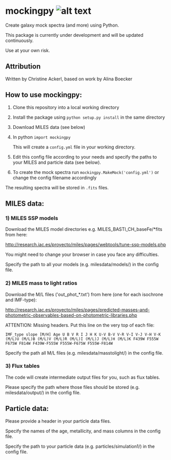 # mockingpy ![alt text](https://github.com/Chia-vie/mockingpy/logo.png)

Create galaxy mock spectra (and more) using Python.

This package is currently under development and will be updated continuously. 

Use at your own risk.

## Attribution

Written by Christine Ackerl, based on work by Alina Boecker

## How to use mockingpy:

1) Clone this repository into a local working directory

2) Install the package using `python setup.py install` in the same directory

3) Download MILES data (see below)

4) In python `import mockingpy` 

   This will create a `config.yml` file in your working directory. 

5) Edit this config file according to your needs and specify the paths to your MILES and particle data (see below). 

6) To create the mock spectra run `mockingpy.MakeMock('config.yml')` or change the config filename accordingly

The resulting spectra will be stored in `.fits` files.

## MILES data:

### 1) MILES SSP models   
Download the MILES model directories e.g. MILES_BASTI_CH_baseFe/*fits from here:

http://research.iac.es/proyecto/miles/pages/webtools/tune-ssp-models.php

You might need to change your browser in case you face any difficulties.

Specify the path to all your models (e.g. milesdata/models/) in the config file. 

### 2) MILES mass to light ratios
Download the M/L files ('out_phot_*.txt') from here (one for each isochrone and IMF-type): 

http://research.iac.es/proyecto/miles/pages/predicted-masses-and-photometric-observables-based-on-photometric-libraries.php

ATTENTION: Missing headers. Put this line on the very top of each file:

`IMF_type slope [M/H] Age U B V R I J H K U-V B-V V-R V-I V-J V-H V-K (M/L)U (M/L)B (M/L)V (M/L)R (M/L)I (M/L)J (M/L)H (M/L)K F439W F555W F675W F814W F439W-F555W F555W-F675W F555W-F814W`

Specify the path all M/L files (e.g. milesdata/masstolight/) in the config file.

### 3) Flux tables
The code will create intermediate output files for you, such as flux tables. 

Please specify the path where those files should be stored (e.g. milesdata/output/) in the config file. 

## Particle data:
Please provide a header in your particle data files. 

Specify the names of the age, metallicity, and mass columns in the config file.

Specify the path to your particle data (e.g. particles/simulation1/) in the config file. 

